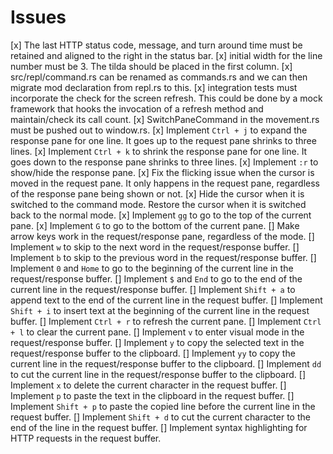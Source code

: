 # Issues

[x] The last HTTP status code, message, and turn around time must be retained and aligned to the right in the status bar.
[x] initial width for the line number must be 3. The tilda should be placed in the first column.
[x] src/repl/command.rs can be renamed as commands.rs and we can then migrate mod declaration from repl.rs to this.
[x] integration tests must incorporate the check for the screen refresh. This could be done by a mock framework that hooks the invocation of a refresh method and maintain/check its call count.
[x] SwitchPaneCommand in the movement.rs must be pushed out to window.rs.
[x] Implement `Ctrl + j` to expand the response pane for one line. It goes up to the request pane shrinks to three lines.
[x] Implement `Ctrl + k` to shrink the response pane for one line. It goes down to the response pane shrinks to three lines.
[x] Implement `:r` to show/hide the response pane.
[x] Fix the flicking issue when the cursor is moved in the request pane. It only happens in the request pane, regardless of the response pane being shown or not.
[x] Hide the cursor when it is switched to the command mode. Restore the cursor when it is switched back to the normal mode.
[x] Implement `gg` to go to the top of the current pane.
[x] Implement `G` to go to the bottom of the current pane.
[] Make arrow keys work in the request/response pane, regardless of the mode.
[] Implement `w` to skip to the next word in the request/response buffer.
[] Implement `b` to skip to the previous word in the request/response buffer.
[] Implement `0` and `Home` to go to the beginning of the current line in the request/response buffer.
[] Implement `$` and `End` to go to the end of the current line in the request/response buffer.
[] Implement `Shift + a` to append text to the end of the current line in the request buffer.
[] Implement `Shift + i` to insert text at the beginning of the current line in the request buffer.
[] Implement `Ctrl + r` to refresh the current pane.
[] Implement `Ctrl + l` to clear the current pane.
[] Implement `v` to enter visual mode in the request/response buffer.
[] Implement `y` to copy the selected text in the request/response buffer to the clipboard.
[] Implement `yy` to copy the current line in the request/response buffer to the clipboard.
[] Implement `dd` to cut the current line in the request/response buffer to the clipboard.
[] Implement `x` to delete the current character in the request buffer.
[] Implement `p` to paste the text in the clipboard in the request buffer.
[] Implement `Shift + p` to paste the copied line before the current line in the request buffer.
[] Implement `Shift + d` to cut the current character to the end of the line in the request buffer.
[] Implement syntax highlighting for HTTP requests in the request buffer.